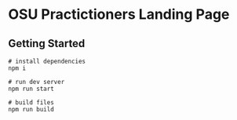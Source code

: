 # OSU Practictioners Landing Page

## Getting Started 
```
# install dependencies
npm i

# run dev server
npm run start 

# build files
npm run build
```